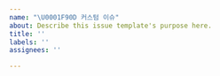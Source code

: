 ```yaml
---
name: "\U0001F90D 커스텀 이슈"
about: Describe this issue template's purpose here.
title: ''
labels: ''
assignees: ''

---
```



